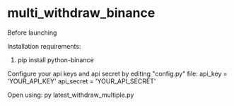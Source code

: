 # multi_withdraw_binance

Before launching

Installation requirements:
1. pip install python-binance

Configure your api keys and api secret by editing "config.py" file:
api_key = 'YOUR_API_KEY'
api_secret = 'YOUR_API_SECRET'

Open using:
py latest_withdraw_multiple.py
